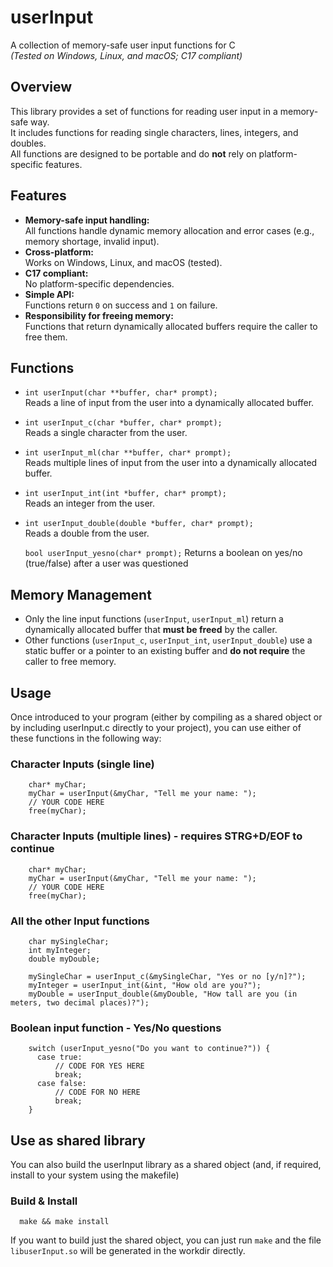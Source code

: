 # userInput

A collection of memory-safe user input functions for C  
*(Tested on Windows, Linux, and macOS; C17 compliant)*

## Overview

This library provides a set of functions for reading user input in a memory-safe way.  
It includes functions for reading single characters, lines, integers, and doubles.  
All functions are designed to be portable and do **not** rely on platform-specific features.

## Features

- **Memory-safe input handling:**  
  All functions handle dynamic memory allocation and error cases (e.g., memory shortage, invalid input).
- **Cross-platform:**  
  Works on Windows, Linux, and macOS (tested).
- **C17 compliant:**  
  No platform-specific dependencies.
- **Simple API:**  
  Functions return `0` on success and `1` on failure.
- **Responsibility for freeing memory:**  
  Functions that return dynamically allocated buffers require the caller to free them.

## Functions

- `int userInput(char **buffer, char* prompt);`  
  Reads a line of input from the user into a dynamically allocated buffer.

- `int userInput_c(char *buffer, char* prompt);`  
  Reads a single character from the user.

- `int userInput_ml(char **buffer, char* prompt);`  
  Reads multiple lines of input from the user into a dynamically allocated buffer.

- `int userInput_int(int *buffer, char* prompt);`  
  Reads an integer from the user.

- `int userInput_double(double *buffer, char* prompt);`  
  Reads a double from the user.

  `bool userInput_yesno(char* prompt);`
  Returns a boolean on yes/no (true/false) after a user was questioned

## Memory Management

- Only the line input functions (`userInput`, `userInput_ml`) return a dynamically allocated buffer that **must be freed** by the caller.
- Other functions (`userInput_c`, `userInput_int`, `userInput_double`) use a static buffer or a pointer to an existing buffer and **do not require** the caller to free memory.

## Usage

Once introduced to your program (either by compiling as a shared object or by including userInput.c directly to your project), you can use either of these functions
in the following way:

### Character Inputs (single line)

```
    char* myChar;
    myChar = userInput(&myChar, "Tell me your name: ");
    // YOUR CODE HERE
    free(myChar);
```

### Character Inputs (multiple lines) - requires STRG+D/EOF to continue

```
    char* myChar;
    myChar = userInput(&myChar, "Tell me your name: ");
    // YOUR CODE HERE
    free(myChar);
```

### All the other Input functions

```
    char mySingleChar;
    int myInteger;
    double myDouble;

    mySingleChar = userInput_c(&mySingleChar, "Yes or no [y/n]?");
    myInteger = userInput_int(&int, "How old are you?");
    myDouble = userInput_double(&myDouble, "How tall are you (in meters, two decimal places)?");
```

### Boolean input function - Yes/No questions

```
    switch (userInput_yesno("Do you want to continue?")) {
      case true:
          // CODE FOR YES HERE
          break;
      case false:
          // CODE FOR NO HERE
          break;
    }
```

## Use as shared library

You can also build the userInput library as a shared object (and, if required, install to your system using the makefile) 

### Build & Install

```
  make && make install

```

If you want to build just the shared object, you can just run `make` and the file `libuserInput.so` will be generated in the workdir directly.